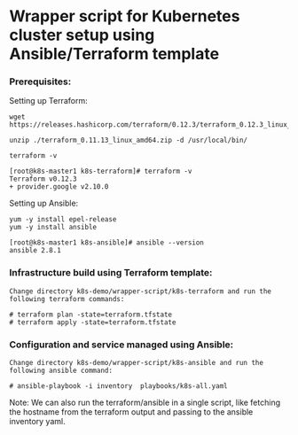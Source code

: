 # Wrapper script for Kubernetes cluster setup using Ansible/Terraform template


### Prerequisites:

Setting up Terraform:
```
wget https://releases.hashicorp.com/terraform/0.12.3/terraform_0.12.3_linux_amd64.zip

unzip ./terraform_0.11.13_linux_amd64.zip -d /usr/local/bin/

terraform -v

[root@k8s-master1 k8s-terraform]# terraform -v
Terraform v0.12.3
+ provider.google v2.10.0
```

Setting up Ansible:

```
yum -y install epel-release
yum -y install ansible

[root@k8s-master1 k8s-ansible]# ansible --version
ansible 2.8.1
```

### Infrastructure build using Terraform template:


```
Change directory k8s-demo/wrapper-script/k8s-terraform and run the following terraform commands:

# terraform plan -state=terraform.tfstate
# terraform apply -state=terraform.tfstate

```

### Configuration and service managed using Ansible:


```
Change directory k8s-demo/wrapper-script/k8s-ansible and run the following ansible command:

# ansible-playbook -i inventory  playbooks/k8s-all.yaml

```

Note: We can also run the terraform/ansible in a single script, like fetching the hostname from the terraform output and passing to the ansible inventory yaml.
